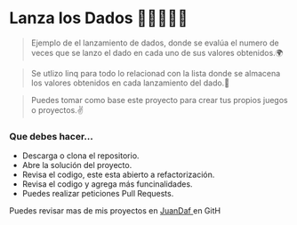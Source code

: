 # Lanza los Dados  🎲🎲🎲🎲🎲
>Ejemplo de el lanzamiento de dados, donde se evalúa el numero de veces que se lanzo el dado en cada uno de sus valores obtenidos.🌍

>Se utlizo linq para todo lo relacionad con la lista donde se almacena los valores obtenidos en cada lanzamiento del dado.💯

>Puedes tomar como base este proyecto para crear tus propios juegos o proyectos.✌️

### Que debes hacer...

- Descarga o clona el repositorio.
- Abre la solución del proyecto.
- Revisa el codigo, este esta abierto a refactorización.
- Revisa el codigo y agrega más funcinalidades.
- Puedes realizar peticiones Pull Requests.

Puedes revisar mas de mis proyectos en  [ JuanDaf ](https://github.com/JuanDaf) en GitH
